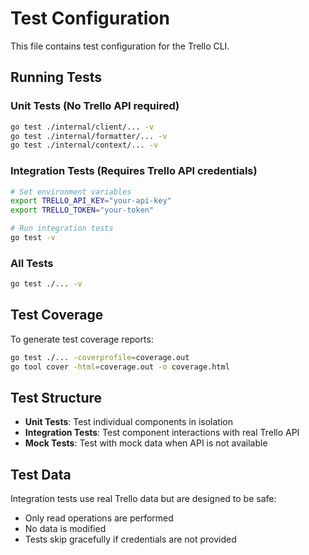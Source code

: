 # Test Configuration

This file contains test configuration for the Trello CLI.

## Running Tests

### Unit Tests (No Trello API required)
```bash
go test ./internal/client/... -v
go test ./internal/formatter/... -v
go test ./internal/context/... -v
```

### Integration Tests (Requires Trello API credentials)
```bash
# Set environment variables
export TRELLO_API_KEY="your-api-key"
export TRELLO_TOKEN="your-token"

# Run integration tests
go test -v
```

### All Tests
```bash
go test ./... -v
```

## Test Coverage

To generate test coverage reports:

```bash
go test ./... -coverprofile=coverage.out
go tool cover -html=coverage.out -o coverage.html
```

## Test Structure

- **Unit Tests**: Test individual components in isolation
- **Integration Tests**: Test component interactions with real Trello API
- **Mock Tests**: Test with mock data when API is not available

## Test Data

Integration tests use real Trello data but are designed to be safe:
- Only read operations are performed
- No data is modified
- Tests skip gracefully if credentials are not provided

